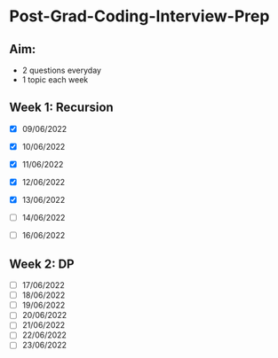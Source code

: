 # Post-Grad-Coding-Interview-Prep

## Aim: 
- 2 questions everyday
- 1 topic each week

## Week 1: Recursion
- [x] 09/06/2022
- [x] 10/06/2022
- [x] 11/06/2022
- [x] 12/06/2022
- [x] 13/06/2022
- [ ] 14/06/2022
- [ ] 16/06/2022


## Week 2: DP
- [ ] 17/06/2022
- [ ] 18/06/2022
- [ ] 19/06/2022
- [ ] 20/06/2022
- [ ] 21/06/2022
- [ ] 22/06/2022
- [ ] 23/06/2022

